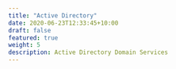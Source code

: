 ```yaml
---
title: "Active Directory"
date: 2020-06-23T12:33:45+10:00
draft: false
featured: true
weight: 5
description: Active Directory Domain Services
---
```


